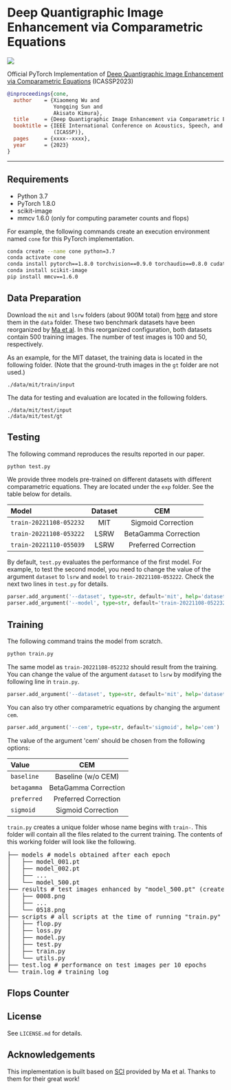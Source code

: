 # Deep Quantigraphic Image Enhancement via Comparametric Equations

![](https://img.shields.io/badge/python-3.7-blue.svg)

Official PyTorch Implementation of [Deep Quantigraphic Image Enhancement via Comparametric Equations]() (ICASSP2023)

```BibTeX
@inproceedings{cone,
  author    = {Xiaomeng Wu and
               Yongqing Sun and
               Akisato Kimura},
  title     = {Deep Quantigraphic Image Enhancement via Comparametric Equations},
  booktitle = {IEEE International Conference on Acoustics, Speech, and Signal Processing
               (ICASSP)},
  pages     = {xxxx--xxxx},
  year      = {2023}
}
```

------

## Requirements

- Python 3.7
- PyTorch 1.8.0
- scikit-image
- mmcv 1.6.0 (only for computing parameter counts and flops)

For example, the following commands create an execution environment named `cone` for this PyTorch implementation.

```bash
conda create --name cone python=3.7
conda activate cone
conda install pytorch==1.8.0 torchvision==0.9.0 torchaudio==0.8.0 cudatoolkit=11.1 -c pytorch -c conda-forge
conda install scikit-image
pip install mmcv==1.6.0
```

## Data Preparation

Download the `mit` and `lsrw` folders (about 900M total) from [here](https://github.com/xiaomengwupx/cone-data) and store them in the `data` folder. These two benchmark datasets have been reorganized by [Ma et al](https://github.com/vis-opt-group/SCI). In this reorganized configuration, both datasets contain 500 training images. The number of test images is 100 and 50, respectively.

As an example, for the MIT dataset, the training data is located in the following folder. (Note that the ground-truth images in the `gt` folder are not used.)

```
./data/mit/train/input
```

The data for testing and evaluation are located in the following folders.

```
./data/mit/test/input
./data/mit/test/gt
```

## Testing

The following command reproduces the results reported in our paper.

```bash
python test.py
```

We provide three models pre-trained on different datasets with different comparametric equations. They are located under the `exp` folder. See the table below for details.

| Model | Dataset | CEM |
| :--- | :---: | :---: |
| `train-20221108-052232` | MIT | Sigmoid Correction |
| `train-20221108-053222` | LSRW | BetaGamma Correction |
| `train-20221110-055039` | LSRW | Preferred Correction |

By default, `test.py` evaluates the performance of the first model. For example, to test the second model, you need to change the value of the argument `dataset` to `lsrw` and `model` to `train-20221108-053222`. Check the next two lines in `test.py` for details.

```python
parser.add_argument('--dataset', type=str, default='mit', help='dataset') # 'mit' or 'lsrw'
parser.add_argument('--model', type=str, default='train-20221108-052232', help='target model')
```

## Training

The following command trains the model from scratch.

```bash
python train.py
```

The same model as `train-20221108-052232` should result from the training. You can change the value of the argument `dataset` to `lsrw` by modifying the following line in `train.py`.

```python
parser.add_argument('--dataset', type=str, default='mit', help='dataset') # 'mit' or 'lsrw'
```

You can also try other comparametric equations by changing the argument `cem`.

```python
parser.add_argument('--cem', type=str, default='sigmoid', help='cem')
```

The value of the argument 'cem' should be chosen from the following options:

| Value | CEM |
| :--- | :---: |
| `baseline` | Baseline (w/o CEM) |
| `betagamma` | BetaGamma Correction |
| `preferred` | Preferred Correction |
| `sigmoid` | Sigmoid Correction |

`train.py` creates a unique folder whose name begins with `train-`. This folder will contain all the files related to the current training. The contents of this working folder will look like the following.

<pre>
├── models # models obtained after each epoch
│   ├── model_001.pt
│   ├── model_002.pt
│   ├── ...
│   └── model_500.pt
├── results # test images enhanced by "model_500.pt" (created by "test.py")
│   ├── 0008.png
│   ├── ...
│   └── 0518.png
├── scripts # all scripts at the time of running "train.py"
│   ├── flop.py
│   ├── loss.py
│   ├── model.py
│   ├── test.py
│   ├── train.py
│   └── utils.py
├── test.log # performance on test images per 10 epochs
└── train.log # training log
</pre>


## Flops Counter











## License

See `LICENSE.md` for details.

## Acknowledgements

This implementation is built based on [SCI](https://github.com/vis-opt-group/SCI) provided by Ma et al. Thanks to them for their great work!
